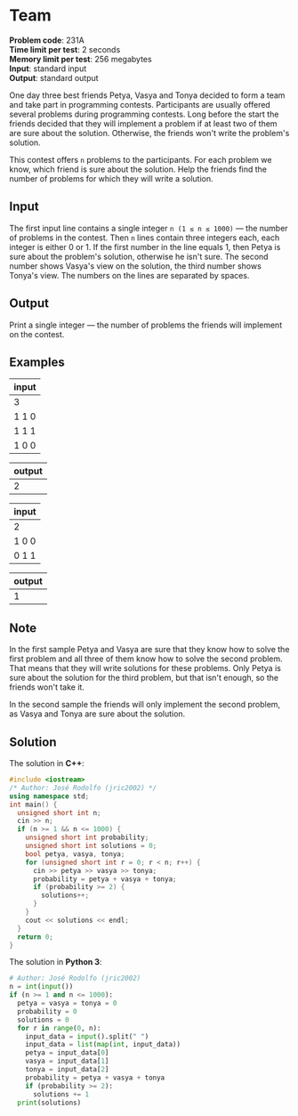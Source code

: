 # Team
**Problem code**: 231A  
**Time limit per test**: 2 seconds  
**Memory limit per test**: 256 megabytes  
**Input**: standard input  
**Output**: standard output  

One day three best friends Petya, Vasya and Tonya decided to form a team and take part in programming contests. Participants are usually offered several problems during programming contests. Long before the start the friends decided that they will implement a problem if at least two of them are sure about the solution. Otherwise, the friends won't write the problem's solution.

This contest offers `n` problems to the participants. For each problem we know, which friend is sure about the solution. Help the friends find the number of problems for which they will write a solution.

## Input
The first input line contains a single integer `n (1 ≤ n ≤ 1000)` — the number of problems in the contest. Then `n` lines contain three integers each, each integer is either 0 or 1. If the first number in the line equals 1, then Petya is sure about the problem's solution, otherwise he isn't sure. The second number shows Vasya's view on the solution, the third number shows Tonya's view. The numbers on the lines are separated by spaces.

## Output
Print a single integer — the number of problems the friends will implement on the contest.

## Examples
| input |
| :--- |
| 3 |
| 1 1 0 |
| 1 1 1 |
| 1 0 0 |

| output |
| :--- |
| 2 |

| input |
| :--- |
| 2 |
| 1 0 0 |
| 0 1 1 |

| output |
| :--- |
| 1 |

## Note
In the first sample Petya and Vasya are sure that they know how to solve the first problem and all three of them know how to solve the second problem. That means that they will write solutions for these problems. Only Petya is sure about the solution for the third problem, but that isn't enough, so the friends won't take it.

In the second sample the friends will only implement the second problem, as Vasya and Tonya are sure about the solution.

## Solution
The solution in **C++**:
```cpp
#include <iostream>
/* Author: José Rodolfo (jric2002) */
using namespace std;
int main() {
  unsigned short int n;
  cin >> n;
  if (n >= 1 && n <= 1000) {
    unsigned short int probability;
    unsigned short int solutions = 0;
    bool petya, vasya, tonya;
    for (unsigned short int r = 0; r < n; r++) {
      cin >> petya >> vasya >> tonya;
      probability = petya + vasya + tonya;
      if (probability >= 2) {
        solutions++;
      }
    }
    cout << solutions << endl;
  }
  return 0;
}
```

The solution in **Python 3**:
```python
# Author: José Rodolfo (jric2002)
n = int(input())
if (n >= 1 and n <= 1000):
  petya = vasya = tonya = 0
  probability = 0
  solutions = 0
  for r in range(0, n):
    input_data = input().split(" ")
    input_data = list(map(int, input_data))
    petya = input_data[0]
    vasya = input_data[1]
    tonya = input_data[2]
    probability = petya + vasya + tonya
    if (probability >= 2):
      solutions += 1
  print(solutions)
```